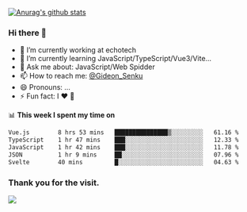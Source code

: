 [![Anurag's github stats](https://github-readme-stats.vercel.app/api?username=gideonsenku)](https://github.com/anuraghazra/github-readme-stats)
### Hi there 👋
- 🔭 I’m currently working at echotech
- 🌱 I’m currently learning JavaScript/TypeScript/Vue3/Vite...
- 💬 Ask me about: JavaScript/Web Spidder 
- 📫 How to reach me: [@Gideon_Senku](https://t.me/Gideon_Senku)
- 😄 Pronouns: ...
- ⚡ Fun fact: I ❤️ 🎵

📊 **This week I spent my time on**
<!--START_SECTION:waka-->

```txt
Vue.js        8 hrs 53 mins   ███████████████▒░░░░░░░░░   61.16 %
TypeScript    1 hr 47 mins    ███░░░░░░░░░░░░░░░░░░░░░░   12.33 %
JavaScript    1 hr 42 mins    ███░░░░░░░░░░░░░░░░░░░░░░   11.78 %
JSON          1 hr 9 mins     ██░░░░░░░░░░░░░░░░░░░░░░░   07.96 %
Svelte        40 mins         █░░░░░░░░░░░░░░░░░░░░░░░░   04.63 %
```

<!--END_SECTION:waka-->


### Thank you for the visit.
![](http://profile-counter.glitch.me/gideonsenku/count.svg)
<!--
**GideonSenku/GideonSenku** is a ✨ _special_ ✨ repository because its `README.md` (this file) appears on your GitHub profile.

Here are some ideas to get you started:

- 🔭 I’m currently working on ...
- 🌱 I’m currently learning ...
- 👯 I’m looking to collaborate on ...
- 🤔 I’m looking for help with ...
- 💬 Ask me about ...
- 📫 How to reach me: ...
- 😄 Pronouns: ...
- ⚡ Fun fact: ...
-->
